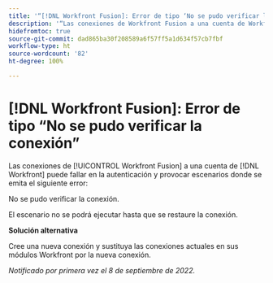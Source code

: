 ```yaml
---
title: '“[!DNL Workfront Fusion]: Error de tipo ‘No se pudo verificar la conexión’”'
description: '“Las conexiones de Workfront Fusion a una cuenta de Workfront pueden fallar en la autenticación y provocar escenarios donde se emita el siguiente error: No se pudo verificar la conexión.”'
hidefromtoc: true
source-git-commit: dad865ba30f208589a6f57ff5a1d634f57cb7fbf
workflow-type: ht
source-wordcount: '82'
ht-degree: 100%

---
```



# [!DNL Workfront Fusion]: Error de tipo “No se pudo verificar la conexión”

Las conexiones de [!UICONTROL Workfront Fusion] a una cuenta de [!DNL Workfront] puede fallar en la autenticación y provocar escenarios donde se emita el siguiente error:

No se pudo verificar la conexión.

El escenario no se podrá ejecutar hasta que se restaure la conexión.

**Solución alternativa**

Cree una nueva conexión y sustituya las conexiones actuales en sus módulos Workfront por la nueva conexión.

_Notificado por primera vez el 8 de septiembre de 2022._


